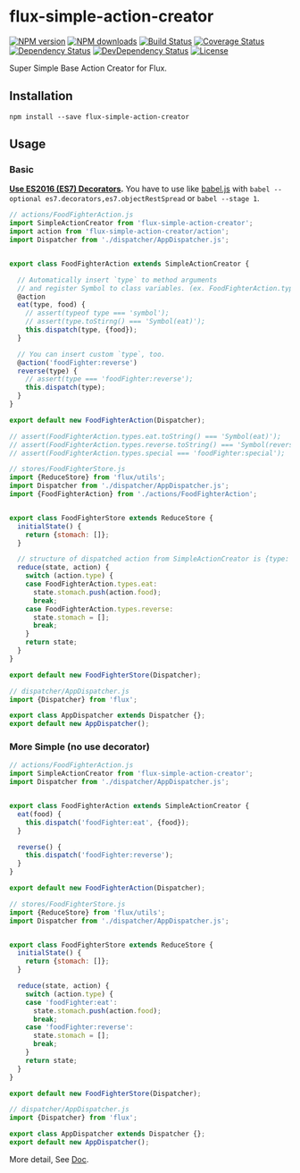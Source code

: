 # flux-simple-action-creator

[![NPM version][npm-image]][npm-url]
[![NPM downloads][npm-download-image]][npm-download-url]
[![Build Status][travis-image]][travis-url]
[![Coverage Status][codecov-image]][codecov-url]
[![Dependency Status][daviddm-image]][daviddm-url]
[![DevDependency Status][daviddm-dev-image]][daviddm-dev-url]
[![License][license-image]][license-url]

Super Simple Base Action Creator for Flux.


## Installation

```
npm install --save flux-simple-action-creator
```


## Usage

### Basic

**[Use ES2016 (ES7) Decorators](https://github.com/wycats/javascript-decorators).**
You have to use like [babel.js](https://babeljs.io) with `babel --optional es7.decorators,es7.objectRestSpread` or `babel --stage 1`.

```javascript
// actions/FoodFighterAction.js
import SimpleActionCreator from 'flux-simple-action-creator';
import action from 'flux-simple-action-creator/action';
import Dispatcher from './dispatcher/AppDispatcher.js';


export class FoodFighterAction extends SimpleActionCreator {

  // Automatically insert `type` to method arguments
  // and register Symbol to class variables. (ex. FoodFighterAction.types)
  @action
  eat(type, food) {
    // assert(typeof type === 'symbol');
    // assert(type.toStirng() === 'Symbol(eat)');
    this.dispatch(type, {food});
  }

  // You can insert custom `type`, too.
  @action('foodFighter:reverse')
  reverse(type) {
    // assert(type === 'foodFighter:reverse');
    this.dispatch(type);
  }
}

export default new FoodFighterAction(Dispatcher);

// assert(FoodFighterAction.types.eat.toString() === 'Symbol(eat)');
// assert(FoodFighterAction.types.reverse.toString() === 'Symbol(reverse)');
// assert(FoodFighterAction.types.special === 'foodFighter:special');
```

```javascript
// stores/FoodFighterStore.js
import {ReduceStore} from 'flux/utils';
import Dispatcher from './dispatcher/AppDispatcher.js';
import {FoodFighterAction} from './actions/FoodFighterAction';


export class FoodFighterStore extends ReduceStore {
  initialState() {
    return {stomach: []};
  }

  // structure of dispatched action from SimpleActionCreator is {type: {Symbol|string}, data: {any}}
  reduce(state, action) {
    switch (action.type) {
    case FoodFighterAction.types.eat:
      state.stomach.push(action.food);
      break;
    case FoodFighterAction.types.reverse:
      state.stomach = [];
      break;
    }
    return state;
  }
}

export default new FoodFighterStore(Dispatcher);
```

```javascript
// dispatcher/AppDispatcher.js
import {Dispatcher} from 'flux';

export class AppDispatcher extends Dispatcher {};
export default new AppDispatcher();
```


### More Simple (no use decorator)

```javascript
// actions/FoodFighterAction.js
import SimpleActionCreator from 'flux-simple-action-creator';
import Dispatcher from './dispatcher/AppDispatcher.js';


export class FoodFighterAction extends SimpleActionCreator {
  eat(food) {
    this.dispatch('foodFighter:eat', {food});
  }

  reverse() {
    this.dispatch('foodFighter:reverse');
  }
}

export default new FoodFighterAction(Dispatcher);
```

```javascript
// stores/FoodFighterStore.js
import {ReduceStore} from 'flux/utils';
import Dispatcher from './dispatcher/AppDispatcher.js';


export class FoodFighterStore extends ReduceStore {
  initialState() {
    return {stomach: []};
  }

  reduce(state, action) {
    switch (action.type) {
    case 'foodFighter:eat':
      state.stomach.push(action.food);
      break;
    case 'foodFighter:reverse':
      state.stomach = [];
      break;
    }
    return state;
  }
}

export default new FoodFighterStore(Dispatcher);
```

```javascript
// dispatcher/AppDispatcher.js
import {Dispatcher} from 'flux';

export class AppDispatcher extends Dispatcher {};
export default new AppDispatcher();
```

More detail, See [Doc](https://moqada.github.io/flux-simple-action-creator).


[npm-url]: https://www.npmjs.com/package/flux-simple-action-creator
[npm-image]: https://img.shields.io/npm/v/flux-simple-action-creator.svg?style=flat-square
[npm-download-url]: https://www.npmjs.com/package/flux-simple-action-creator
[npm-download-image]: https://img.shields.io/npm/dt/flux-simple-action-creator.svg?style=flat-square
[travis-url]: https://travis-ci.org/moqada/flux-simple-action-creator
[travis-image]: https://img.shields.io/travis/moqada/flux-simple-action-creator.svg?style=flat-square
[daviddm-url]: https://david-dm.org/moqada/flux-simple-action-creator
[daviddm-image]: https://img.shields.io/david/moqada/flux-simple-action-creator.svg?style=flat-square
[daviddm-dev-url]: https://david-dm.org/moqada/flux-simple-action-creator#info=devDependencies
[daviddm-dev-image]: https://img.shields.io/david/dev/moqada/flux-simple-action-creator.svg?style=flat-square
[codecov-url]: https://codecov.io/github/moqada/flux-simple-action-creator
[codecov-image]: https://img.shields.io/codecov/c/github/moqada/flux-simple-action-creator.svg?style=flat-square
[license-url]: http://opensource.org/licenses/MIT
[license-image]: https://img.shields.io/npm/l/flux-simple-action-creator.svg?style=flat-square
